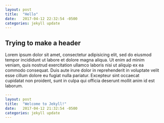 ```yaml
---
layout: post
title:  "Hello"
date:   2017-04-12 22:32:54 -0500
categories: jekyll update
---
```


<!-- # Blog -->

## Trying to make a header

Lorem ipsum dolor sit amet, consectetur adipisicing elit, sed do eiusmod tempor incididunt ut labore et dolore magna aliqua. Ut enim ad minim veniam, quis nostrud exercitation ullamco laboris nisi ut aliquip ex ea commodo consequat. Duis aute irure dolor in reprehenderit in voluptate velit esse cillum dolore eu fugiat nulla pariatur. Excepteur sint occaecat cupidatat non proident, sunt in culpa qui officia deserunt mollit anim id est laborum.

``` yaml
---
layout: post
title:  "Welcome to Jekyll!"
date:   2017-04-12 21:32:54 -0500
categories: jekyll update
---
```
